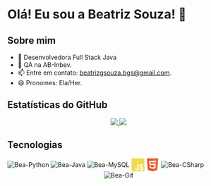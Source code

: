 # Olá! Eu sou a Beatriz Souza! 👋

## Sobre mim

- 🌱 Desenvolvedora Full Stack Java
- 🧮 QA na AB-Inbev.
- 📫 Entre em contato: beatrizgsouza.bgs@gmail.com.
- 😄 Pronomes: Ela/Her.

## Estatísticas do GitHub

<div align="center">
  <a href="https://github.com/BeaSouzaa">
    <img src="https://github-readme-stats.vercel.app/api?username=BeaSouzaa&show_icons=true&theme=dracula" height="180em/>
  </a>
  <a href="https://github.com/BeaSouzaa">
    <img src="https://github-readme-stats.vercel.app/api/top-langs/?username=BeaSouzaa&layout=compact&langs_count=7&theme=dracula" height="160em" />
  </a>
</div>

## Tecnologias

<div style="display: inline_block">
  <img align="center" alt="Bea-Python" height="30" width="30" src="https://cdn.jsdelivr.net/gh/devicons/devicon/icons/python/python-original.svg">
  <img align="center" alt="Bea-Java" height="30" width="30" src="https://cdn.jsdelivr.net/gh/devicons/devicon/icons/java/java-original-wordmark.svg">
  <img align="center" alt="Bea-MySQL" height="30" width="30" src="https://cdn.jsdelivr.net/gh/devicons/devicon/icons/mysql/mysql-original.svg" >
  <img align="center" alt="Bea-Js" height="30" width="30" src="https://raw.githubusercontent.com/devicons/devicon/master/icons/javascript/javascript-plain.svg">
  <img align="center" alt="Bea-HTML" height="30" width="30" src="https://raw.githubusercontent.com/devicons/devicon/master/icons/html5/html5-original.svg">
  <img align="center" alt="Bea-CSharp" height="30" width="30" src="https://cdn.jsdelivr.net/gh/devicons/devicon/icons/csharp/csharp-original.svg">
</div>

<div align="center">
  <img alt="Bea-Gif" height="150" width="200" src="https://media3.giphy.com/media/3otPoo8NDLOmzvTJF6/giphy.gif">
</div>
